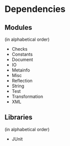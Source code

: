 # Dependencies

## Modules
(in alphabetical order)

* Checks
* Constants
* Document
* IO
* Metainfo
* Misc
* Reflection
* String
* Test
* Transformation
* XML

## Libraries
(in alphabetical order)

* JUnit
